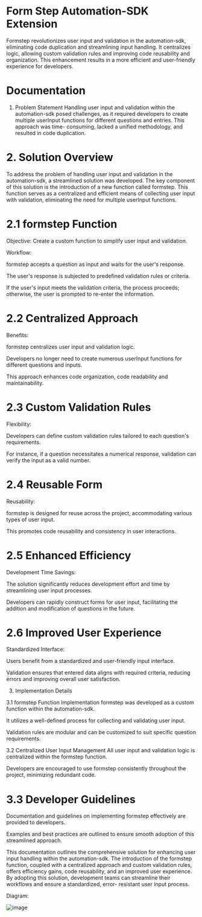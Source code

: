 # Form Step Automation-SDK Extension
  Formstep revolutionizes user input and validation in the automation-sdk, eliminating code duplication and streamlining input handling. It centralizes logic, allowing custom validation rules and improving code   reusability and organization. This enhancement results in a more efficient and user-friendly experience for developers.

# Documentation
1. Problem Statement
  Handling user input and validation within the automation-sdk posed challenges, as it required developers to create multiple userInput functions for different questions and entries. This approach was time-  consuming, lacked a unified methodology, and resulted in code duplication.

# 2. Solution Overview
  To address the problem of handling user input and validation in the automation-sdk, a streamlined solution was developed. The key component of this solution is the introduction of a new function called formstep. This function serves as a centralized and efficient means of collecting user input with validation, eliminating the need for multiple userInput functions.

# 2.1 formstep Function
Objective: Create a custom function to simplify user input and validation.

Workflow:

  formstep accepts a question as input and waits for the user's response.

  The user's response is subjected to predefined validation rules or criteria.

  If the user's input meets the validation criteria, the process proceeds; otherwise, the user is prompted to re-enter the information.

# 2.2 Centralized Approach
Benefits:

  formstep centralizes user input and validation logic.

  Developers no longer need to create numerous userInput functions for different questions and inputs.

  This approach enhances code organization, code readability and maintainability.

# 2.3 Custom Validation Rules
Flexibility:

  Developers can define custom validation rules tailored to each question's requirements.

  For instance, if a question necessitates a numerical response, validation can verify the input as a valid number.

# 2.4 Reusable Form
Reusability:

  formstep is designed for reuse across the project, accommodating various types of user input.

  This promotes code reusability and consistency in user interactions.

# 2.5 Enhanced Efficiency
Development Time Savings:

  The solution significantly reduces development effort and time by streamlining user input processes.

  Developers can rapidly construct forms for user input, facilitating the addition and modification of questions in the future.

# 2.6 Improved User Experience
Standardized Interface:

  Users benefit from a standardized and user-friendly input interface.

  Validation ensures that entered data aligns with required criteria, reducing errors and improving overall user satisfaction.

3. Implementation Details

3.1 formstep Function Implementation
  formstep was developed as a custom function within the automation-sdk.

  It utilizes a well-defined process for collecting and validating user input.

  Validation rules are modular and can be customized to suit specific question requirements.

3.2 Centralized User Input Management
  All user input and validation logic is centralized within the formstep function.

  Developers are encouraged to use formstep consistently throughout the project, minimizing redundant code.

# 3.3 Developer Guidelines
  Documentation and guidelines on implementing formstep effectively are provided to developers.

  Examples and best practices are outlined to ensure smooth adoption of this streamlined approach.

  This documentation outlines the comprehensive solution for enhancing user input handling within the automation-sdk. The introduction of the formstep function, coupled with a centralized approach and custom       validation rules, offers efficiency gains, code reusability, and an improved user experience. By adopting this solution, development teams can streamline their workflows and ensure a standardized, error-         resistant user input process.


Diagram:

![image](https://github.com/tactful-ai/Automation-Flows/assets/62260966/75f3b6c4-f336-4414-aade-42ef94360ebc)


